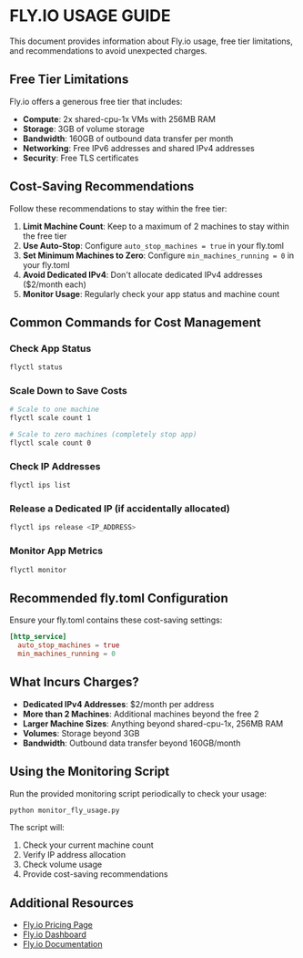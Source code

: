 # FLY.IO USAGE GUIDE

This document provides information about Fly.io usage, free tier limitations, and recommendations to avoid unexpected charges.

## Free Tier Limitations

Fly.io offers a generous free tier that includes:

- **Compute**: 2x shared-cpu-1x VMs with 256MB RAM
- **Storage**: 3GB of volume storage
- **Bandwidth**: 160GB of outbound data transfer per month
- **Networking**: Free IPv6 addresses and shared IPv4 addresses
- **Security**: Free TLS certificates

## Cost-Saving Recommendations

Follow these recommendations to stay within the free tier:

1. **Limit Machine Count**: Keep to a maximum of 2 machines to stay within the free tier
2. **Use Auto-Stop**: Configure `auto_stop_machines = true` in your fly.toml
3. **Set Minimum Machines to Zero**: Configure `min_machines_running = 0` in your fly.toml
4. **Avoid Dedicated IPv4**: Don't allocate dedicated IPv4 addresses ($2/month each)
5. **Monitor Usage**: Regularly check your app status and machine count

## Common Commands for Cost Management

### Check App Status
```bash
flyctl status
```

### Scale Down to Save Costs
```bash
# Scale to one machine
flyctl scale count 1

# Scale to zero machines (completely stop app)
flyctl scale count 0
```

### Check IP Addresses
```bash
flyctl ips list
```

### Release a Dedicated IP (if accidentally allocated)
```bash
flyctl ips release <IP_ADDRESS>
```

### Monitor App Metrics
```bash
flyctl monitor
```

## Recommended fly.toml Configuration

Ensure your fly.toml contains these cost-saving settings:

```toml
[http_service]
  auto_stop_machines = true
  min_machines_running = 0
```

## What Incurs Charges?

- **Dedicated IPv4 Addresses**: $2/month per address
- **More than 2 Machines**: Additional machines beyond the free 2
- **Larger Machine Sizes**: Anything beyond shared-cpu-1x, 256MB RAM
- **Volumes**: Storage beyond 3GB
- **Bandwidth**: Outbound data transfer beyond 160GB/month

## Using the Monitoring Script

Run the provided monitoring script periodically to check your usage:

```bash
python monitor_fly_usage.py
```

The script will:
1. Check your current machine count
2. Verify IP address allocation
3. Check volume usage
4. Provide cost-saving recommendations

## Additional Resources

- [Fly.io Pricing Page](https://fly.io/docs/about/pricing/)
- [Fly.io Dashboard](https://fly.io/dashboard)
- [Fly.io Documentation](https://fly.io/docs/)
